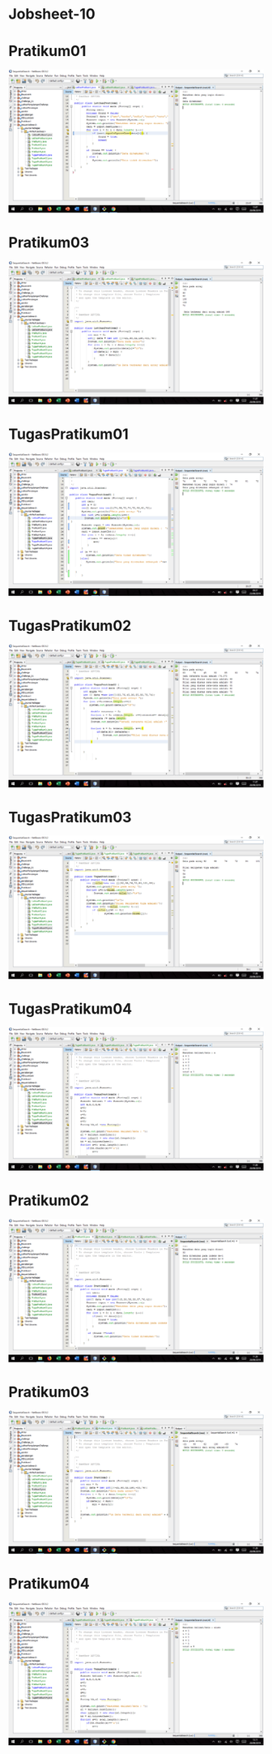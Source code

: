 # Jobsheet-10
# Pratikum01
![Alt text](https://github.com/arfinadevi28/Jobsheet-10/blob/master/Screenshot%20(81).png)
# Pratikum03
![Alt text](https://github.com/arfinadevi28/Jobsheet-10/blob/master/Screenshot%20(71).png)
# TugasPratikum01
![Alt text](https://github.com/arfinadevi28/Jobsheet-10/blob/master/Screenshot%20(83).png)
# TugasPratikum02
![Alt text](https://github.com/arfinadevi28/Jobsheet-10/blob/master/Screenshot%20(73).png)
# TugasPratikum03
![Alt text](https://github.com/arfinadevi28/Jobsheet-10/blob/master/Screenshot%20(74).png)
# TugasPratikum04
![Alt text](https://github.com/arfinadevi28/Jobsheet-10/blob/master/Screenshot%20(75).png)
# Pratikum02
![Alt text](https://github.com/arfinadevi28/Jobsheet-10/blob/master/Screenshot%20(76).png)
# Pratikum03
![Alt text](https://github.com/arfinadevi28/Jobsheet-10/blob/master/Screenshot%20(77).png)
# Pratikum04
![Alt text](https://github.com/arfinadevi28/Jobsheet-10/blob/master/Screenshot%20(82).png)

